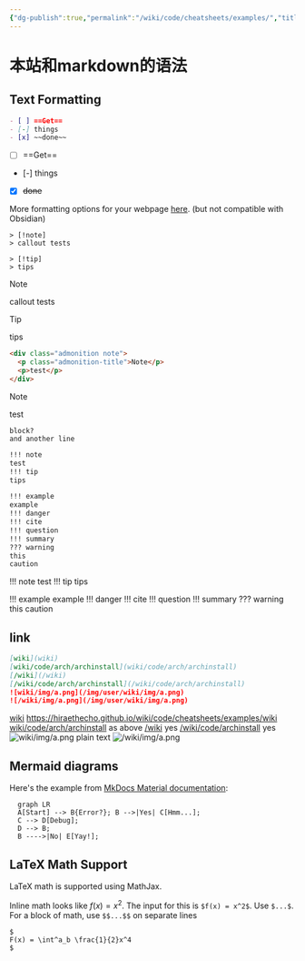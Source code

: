 ```yaml
---
{"dg-publish":true,"permalink":"/wiki/code/cheatsheets/examples/","title":"本站和markdown的语法"}
---
```



# 本站和markdown的语法

## Text Formatting

```md
- [ ] ==Get==
- [-] things
- [x] ~~done~~
```

- [ ] ==Get==
- [-] things
- [x] ~~done~~

More formatting options for your webpage [here](https://squidfunk.github.io/mkdocs-material/reference/formatting/#highlighting-changes). (but not compatible with Obsidian)

```callout
> [!note]
> callout tests

> [!tip]
> tips
```

> [!note]
> callout tests

> [!tip]
> tips

```html
<div class="admonition note">
  <p class="admonition-title">Note</p>
  <p>test</p>
</div>
```

<div class="admonition note">
    <p class="admonition-title">Note</p>
<p>test</p>
</div>

    block?
    and another line

```md
!!! note
test
!!! tip
tips

!!! example
example
!!! danger
!!! cite
!!! question
!!! summary
??? warning
this
caution
```

!!! note
test
!!! tip
tips

!!! example
example
!!! danger
!!! cite
!!! question
!!! summary
??? warning
this
caution

## link

```md
[wiki](wiki)  
[wiki/code/arch/archinstall](wiki/code/arch/archinstall)  
[/wiki](/wiki)  
[/wiki/code/arch/archinstall](/wiki/code/arch/archinstall)  
![wiki/img/a.png](/img/user/wiki/img/a.png)
![/wiki/img/a.png](/img/user/wiki/img/a.png)
```

[wiki](wiki) https://hiraethecho.github.io/wiki/code/cheatsheets/examples/wiki
[wiki/code/arch/archinstall](wiki/code/arch/archinstall) as above
[/wiki](/wiki) yes
[/wiki/code/archinstall](/wiki/code/arch/archinstall) yes
![wiki/img/a.png](/img/user/wiki/img/a.png) plain text
![/wiki/img/a.png](/img/user/wiki/img/a.png)

## Mermaid diagrams

Here's the example from [MkDocs Material documentation](https://squidfunk.github.io/mkdocs-material/reference/diagrams/#using-flowcharts):

```mermaid
  graph LR
  A[Start] --> B{Error?}; B -->|Yes| C[Hmm...];
  C --> D[Debug];
  D --> B;
  B ---->|No| E[Yay!];
```

## LaTeX Math Support

LaTeX math is supported using MathJax.

Inline math looks like $f(x) = x^2$. The input for this is `$f(x) = x^2$`. Use `$...$`.  
For a block of math, use `$$...$$` on separate lines

```
$
F(x) = \int^a_b \frac{1}{2}x^4
$
```
